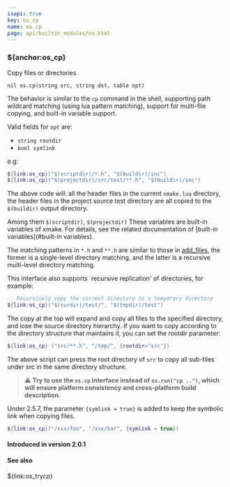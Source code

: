```yaml
---
isapi: true
key: os_cp
name: os.cp
page: api/builtin_modules/os.html
---
```


### ${anchor:os_cp}

Copy files or directories

`nil os.cp(string src, string dst, table opt)`

The behavior is similar to the `cp` command in the shell, supporting path wildcard matching (using lua pattern matching), support for multi-file copying, and built-in variable support.

Valid fields for `opt` are:

* `string rootdir`
* `bool symlink`

e.g:

```lua
${link:os_cp}("$(scriptdir)/*.h", "$(buildir)/inc")
${link:os_cp}("$(projectdir)/src/test/**.h", "$(buildir)/inc")
```

The above code will: all the header files in the current `xmake.lua` directory, the header files in the project source test directory are all copied to the `$(buildir)` output directory.

Among them `$(scriptdir)`, `$(projectdir)` These variables are built-in variables of xmake. For details, see the related documentation of [built-in variables](#built-in variables).

The matching patterns in `*.h` and `**.h` are similar to those in [add_files](#targetadd_files), the former is a single-level directory matching, and the latter is a recursive multi-level directory matching.

This interface also supports `recursive replication' of directories, for example:

```lua
-- Recursively copy the current directory to a temporary directory
${link:os_cp}("$(curdir)/test/", "$(tmpdir)/test")
```

The copy at the top will expand and copy all files to the specified directory, and lose the source directory hierarchy. If you want to copy according to the directory structure that maintains it, you can set the rootdir parameter:

```lua
${link:os_cp} ("src/**.h", "/tmp/", {rootdir="src"})
```

The above script can press the root directory of `src` to copy all sub-files under src in the same directory structure.

> ⚠ **Try to use the `os.cp` interface instead of `os.run("cp ..")`, which will ensure platform consistency and cross-platform build description.**

Under 2.5.7, the parameter `{symlink = true}` is added to keep the symbolic link when copying files.

```lua
${link:os_cp}("/xxx/foo", "/xxx/bar", {symlink = true})
```

#### Introduced in version 2.0.1

#### See also

${link:os_trycp}
